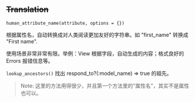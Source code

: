 ## ~~Translation~~

`human_attribute_name(attribute, options = {})`

根据属性名，自动转换成对人类阅读更加友好的字符串。如 "first_name" 转换成 "First name".

使用场景非常非常有限。举例：View 根据字段，自动生成的内容；格式良好的 Errors 报错信息等。

`lookup_ancestors()` 找出 respond_to?(:model_name) => true 的祖先。

> Note: 这里的方法用得很少，并且第一个方法里的"属性名"，其实不是属性也可以。
